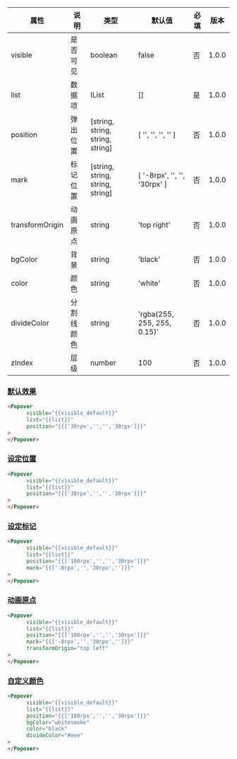 | 属性 | 说明 | 类型 | 默认值 | 必填 | 版本 |
| - | - | - | - | - | - |
| visible | 是否可见 | boolean | false | 否 | 1.0.0 |
| list | 数据项 | IList | [] | 是 | 1.0.0 |
| position | 弹出位置 |  [string, string, string, string] |  [ '', '', '', '' ] | 否 | 1.0.0 |
| mark | 标记位置 |  [string, string, string, string] |  [ '-8rpx', '', '', '30rpx' ] | 否 | 1.0.0 |
| transformOrigin | 动画原点 | string | 'top right' | 否 | 1.0.0 |
| bgColor | 背景 | string | 'black' | 否 | 1.0.0 |
| color | 颜色 | string | 'white' | 否 | 1.0.0 |
| divideColor | 分割线颜色 | string | 'rgba(255, 255, 255, 0.15)' | 否 | 1.0.0 |
| zIndex | 层级 | number | 100 | 否 | 1.0.0 |

### [默认效果](#默认效果)

```html
<Popover
      visible="{{visible_default}}"
      list="{{list}}"
      position="{{['30rpx','','','30rpx']}}"
>
</Popover>
```

### [设定位置](#设定位置)

```html
<Popover
      visible="{{visible_default}}"
      list="{{list}}"
      position="{{['30rpx','','','30rpx']}}"
>
</Popover>
```

### [设定标记](#设定标记)

```html
<Popover
      visible="{{visible_default}}"
      list="{{list}}"
      position="{{['100rpx','','','30rpx']}}"
      mark="{{['-8rpx','','30rpx','']}}"
>
</Popover>
```

### [动画原点](#动画原点)

```html
<Popover
      visible="{{visible_default}}"
      list="{{list}}"
      position="{{['100rpx','','','30rpx']}}"
      mark="{{['-8rpx','','30rpx','']}}"
      transformOrigin="top left"
>
</Popover>
```

### [自定义颜色](#自定义颜色)

```html
<Popover
      visible="{{visible_default}}"
      list="{{list}}"
      position="{{['100rpx','','','30rpx']}}"
      bgColor="whitesmoke"
      color="black"
      divideColor="#eee"
>
</Popover>
```